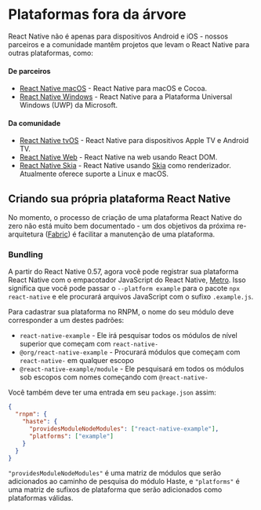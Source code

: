 # Plataformas fora da árvore
React Native não é apenas para dispositivos Android e iOS - nossos parceiros e a comunidade mantêm projetos que levam o React Native para outras plataformas, como:

#### De parceiros

* [React Native macOS](https://github.com/microsoft/react-native-macos) - React Native para macOS e Cocoa.
* [React Native Windows](https://github.com/microsoft/react-native-windows) - React Native para a Plataforma Universal Windows (UWP) da Microsoft.

#### Da comunidade

* [React Native tvOS](https://github.com/react-native-tvos/react-native-tvos) - React Native para dispositivos Apple TV e Android TV.
* [React Native Web](https://github.com/necolas/react-native-web) - React Native na web usando React DOM.
* [React Native Skia](https://github.com/react-native-skia/react-native-skia) - React Native usando [Skia](https://skia.org/) como renderizador. Atualmente oferece suporte a Linux e macOS.


## Criando sua própria plataforma React Native
No momento, o processo de criação de uma plataforma React Native do zero não está muito bem documentado - um dos objetivos da próxima re-arquitetura ([Fabric](https://reactnative.dev/blog/2018/06/14/state-of-react-native-2018)) é facilitar a manutenção de uma plataforma.

### Bundling
A partir do React Native 0.57, agora você pode registrar sua plataforma React Native com o empacotador JavaScript do React Native, [Metro](https://facebook.github.io/metro/). Isso significa que você pode passar o `--platform example` para o pacote `npx react-native` e ele procurará arquivos JavaScript com o sufixo `.example.js`.

Para cadastrar sua plataforma no RNPM, o nome do seu módulo deve corresponder a um destes padrões:

* `react-native-example` - Ele irá pesquisar todos os módulos de nível superior que começam com `react-native-`
* `@org/react-native-example` - Procurará módulos que começam com `react-native-` em qualquer escopo
* `@react-native-example/module` - Ele pesquisará em todos os módulos sob escopos com nomes começando com `@react-native-`

Você também deve ter uma entrada em seu `package.json` assim:

```json
{
  "rnpm": {
    "haste": {
      "providesModuleNodeModules": ["react-native-example"],
      "platforms": ["example"]
    }
  }
}
```

`"providesModuleNodeModules"` é uma matriz de módulos que serão adicionados ao caminho de pesquisa do módulo Haste, e `"platforms"` é uma matriz de sufixos de plataforma que serão adicionados como plataformas válidas.
